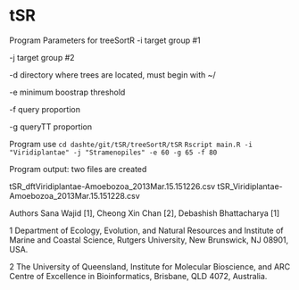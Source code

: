 tSR
===
Program Parameters for treeSortR
-i target group #1

-j target group #2

-d directory where trees are located, must begin with ~/

-e minimum boostrap threshold

-f query proportion

-g queryTT proportion

Program use
`cd dashte/git/tSR/treeSortR/tSR`
`Rscript main.R -i "Viridiplantae" -j "Stramenopiles" -e 60 -g 65 -f 80`

Program output: two files are created

tSR_dftViridiplantae-Amoebozoa_2013Mar.15.151226.csv
tSR_Viridiplantae-Amoebozoa_2013Mar.15.151228.csv

Authors
Sana Wajid [1], Cheong Xin Chan [2], Debashish Bhattacharya [1]

1 Department of Ecology, Evolution, and Natural Resources and Institute of Marine and Coastal Science, Rutgers University, New Brunswick, NJ 08901, USA.

2 The University of Queensland, Institute for Molecular Bioscience, and ARC Centre of Excellence in Bioinformatics, Brisbane, QLD 4072, Australia.

